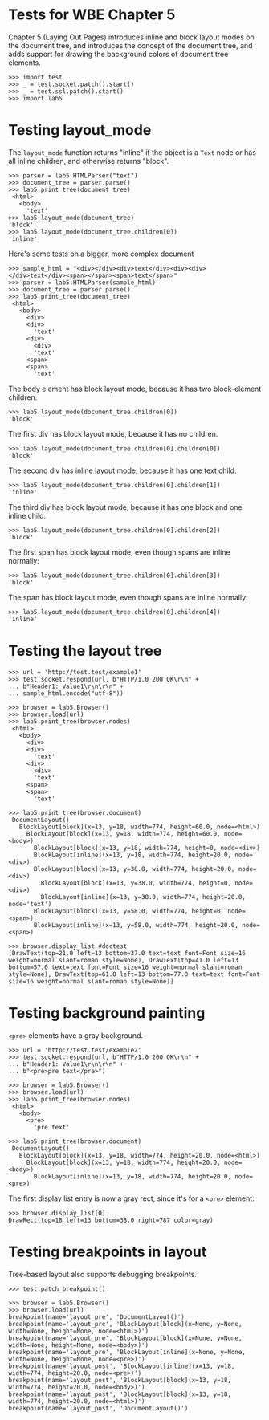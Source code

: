 Tests for WBE Chapter 5
=======================

Chapter 5 (Laying Out Pages) introduces inline and block layout modes on
the document tree, and introduces the concept of the document tree, and
adds support for drawing the background colors of document tree elements.

    >>> import test
    >>> _ = test.socket.patch().start()
    >>> _ = test.ssl.patch().start()
    >>> import lab5

Testing layout_mode
===================

The `layout_mode` function returns "inline" if the object is a `Text` node
or has all inline children, and otherwise returns "block".

    >>> parser = lab5.HTMLParser("text")
    >>> document_tree = parser.parse()
    >>> lab5.print_tree(document_tree)
     <html>
       <body>
         'text'
    >>> lab5.layout_mode(document_tree)
    'block'
    >>> lab5.layout_mode(document_tree.children[0])
    'inline'
    
Here's some tests on a bigger, more complex document

    >>> sample_html = "<div></div><div>text</div><div><div></div>text</div><span></span><span>text</span>"
    >>> parser = lab5.HTMLParser(sample_html)
    >>> document_tree = parser.parse()
    >>> lab5.print_tree(document_tree)
     <html>
       <body>
         <div>
         <div>
           'text'
         <div>
           <div>
           'text'
         <span>
         <span>
           'text'

The body element has block layout mode, because it has two block-element children.

    >>> lab5.layout_mode(document_tree.children[0])
    'block'

The first div has block layout mode, because it has no children.

    >>> lab5.layout_mode(document_tree.children[0].children[0])
    'block'

The second div has inline layout mode, because it has one text child.

    >>> lab5.layout_mode(document_tree.children[0].children[1])
    'inline'

The third div has block layout mode, because it has one block and one inline child.

    >>> lab5.layout_mode(document_tree.children[0].children[2])
    'block'

The first span has block layout mode, even though spans are inline normally:

    >>> lab5.layout_mode(document_tree.children[0].children[3])
    'block'

The span has block layout mode, even though spans are inline normally:

    >>> lab5.layout_mode(document_tree.children[0].children[4])
    'inline'

Testing the layout tree
=======================

    >>> url = 'http://test.test/example1'
    >>> test.socket.respond(url, b"HTTP/1.0 200 OK\r\n" +
    ... b"Header1: Value1\r\n\r\n" +
    ... sample_html.encode("utf-8"))

    >>> browser = lab5.Browser()
    >>> browser.load(url)
    >>> lab5.print_tree(browser.nodes)
     <html>
       <body>
         <div>
         <div>
           'text'
         <div>
           <div>
           'text'
         <span>
         <span>
           'text'

    >>> lab5.print_tree(browser.document)
     DocumentLayout()
       BlockLayout[block](x=13, y=18, width=774, height=60.0, node=<html>)
         BlockLayout[block](x=13, y=18, width=774, height=60.0, node=<body>)
           BlockLayout[block](x=13, y=18, width=774, height=0, node=<div>)
           BlockLayout[inline](x=13, y=18, width=774, height=20.0, node=<div>)
           BlockLayout[block](x=13, y=38.0, width=774, height=20.0, node=<div>)
             BlockLayout[block](x=13, y=38.0, width=774, height=0, node=<div>)
             BlockLayout[inline](x=13, y=38.0, width=774, height=20.0, node='text')
           BlockLayout[block](x=13, y=58.0, width=774, height=0, node=<span>)
           BlockLayout[inline](x=13, y=58.0, width=774, height=20.0, node=<span>)

    >>> browser.display_list #doctest
    [DrawText(top=21.0 left=13 bottom=37.0 text=text font=Font size=16 weight=normal slant=roman style=None), DrawText(top=41.0 left=13 bottom=57.0 text=text font=Font size=16 weight=normal slant=roman style=None), DrawText(top=61.0 left=13 bottom=77.0 text=text font=Font size=16 weight=normal slant=roman style=None)]

Testing background painting
===========================

`<pre>` elements have a gray background.

    >>> url = 'http://test.test/example2'
    >>> test.socket.respond(url, b"HTTP/1.0 200 OK\r\n" +
    ... b"Header1: Value1\r\n\r\n" +
    ... b"<pre>pre text</pre>")

    >>> browser = lab5.Browser()
    >>> browser.load(url)
    >>> lab5.print_tree(browser.nodes)
     <html>
       <body>
         <pre>
           'pre text'

    >>> lab5.print_tree(browser.document)
     DocumentLayout()
       BlockLayout[block](x=13, y=18, width=774, height=20.0, node=<html>)
         BlockLayout[block](x=13, y=18, width=774, height=20.0, node=<body>)
           BlockLayout[inline](x=13, y=18, width=774, height=20.0, node=<pre>)

The first display list entry is now a gray rect, since it's for a `<pre>` element:

    >>> browser.display_list[0]
    DrawRect(top=18 left=13 bottom=38.0 right=787 color=gray)


Testing breakpoints in layout
=============================

Tree-based layout also supports debugging breakpoints.

    >>> test.patch_breakpoint()

    >>> browser = lab5.Browser()
    >>> browser.load(url)
    breakpoint(name='layout_pre', 'DocumentLayout()')
    breakpoint(name='layout_pre', 'BlockLayout[block](x=None, y=None, width=None, height=None, node=<html>)')
    breakpoint(name='layout_pre', 'BlockLayout[block](x=None, y=None, width=None, height=None, node=<body>)')
    breakpoint(name='layout_pre', 'BlockLayout[inline](x=None, y=None, width=None, height=None, node=<pre>)')
    breakpoint(name='layout_post', 'BlockLayout[inline](x=13, y=18, width=774, height=20.0, node=<pre>)')
    breakpoint(name='layout_post', 'BlockLayout[block](x=13, y=18, width=774, height=20.0, node=<body>)')
    breakpoint(name='layout_post', 'BlockLayout[block](x=13, y=18, width=774, height=20.0, node=<html>)')
    breakpoint(name='layout_post', 'DocumentLayout()')
